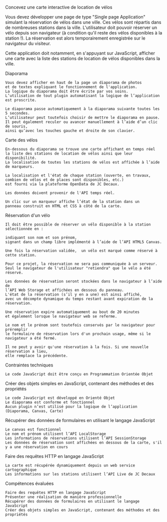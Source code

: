 Concevez une carte interactive de location de vélos


Vous devez développer une page de type "Single page Application" simulant la réservation de vélos dans une ville. Ces vélos sont répartis dans de nombreuses stations dans la ville. L'utilisateur doit pouvoir réserver un vélo depuis son navigateur (à condition qu'il reste des vélos disponibles à la station !). La réservation est alors temporairement enregistrée sur le navigateur du visiteur.

Cette application doit notamment, en s'appuyant sur JavaScript, afficher une carte avec la liste des stations de location de vélos disponibles dans la ville. 

Diaporama

    Vous devez afficher en haut de la page un diaporama de photos 
    et de textes expliquant le fonctionnement de l'application. 
    La logique du diaporama doit être écrite par vos soins. 
    L’utilisation de tout plugin automatisant la logique de l’application est proscrite.

    Le diaporama passe automatiquement à la diaporama suivante toutes les 5 secondes. 
    L’utilisateur peut toutefois choisir de mettre le diaporama en pause. 
    Il peut également reculer ou avancer manuellement à l’aide d’un clic de souris, 
    ainsi qu’avec les touches gauche et droite de son clavier.

Carte des vélos

    En-dessous du diaporama se trouve une carte affichant en temps réel 
    la liste des stations de location de vélos ainsi que leur disponibilité. 
    La localisation de toutes les stations de vélos est affichée à l’aide de marqueurs.

    La localisation et l'état de chaque station (ouverte, en travaux, 
    combien de vélos et de places sont disponibles, etc.) 
    est fourni via la plateforme OpenData de JC Decaux.
    
    Les données doivent provenir de l'API temps réel.
    
    Un clic sur un marqueur affiche l’état de la station dans un 
    panneau construit en HTML et CSS à côté de la carte. 
    
Réservation d'un vélo

    Il doit être possible de réserver un vélo disponible à la station sélectionnée en :

    indiquant son nom et son prénom,
    signant dans un champ libre implémenté à l’aide de l’API HTML5 Canvas.

    Une fois la réservation validée,  un vélo est marqué comme réservé à cette station.
    
    Pour ce projet, la réservation ne sera pas communiquée à un serveur. 
    Seul le navigateur de l'utilisateur "retiendra" que le vélo a été réservé.
    
    Les données de réservation seront stockées dans le navigateur à l’aide de 
    l’API Web Storage et affichées en dessous du panneau. 
    L'état de la réservation (s’il y en a une) est ainsi affiché, 
    avec un décompte dynamique du temps restant avant expiration de la réservation.

    Une réservation expire automatiquement au bout de 20 minutes 
    et également lorsque le navigateur web se referme.
    
    Le nom et le prénom sont toutefois conservés par le navigateur pour préremplir 
    le formulaire de réservation lors d'un prochain usage, même si le navigateur a été fermé.
    
    Il ne peut y avoir qu'une réservation à la fois. Si une nouvelle réservation a lieu, 
    elle remplace la précédente.
    
Contraintes techniques

    Le code JavaScript doit être conçu en Programmation Orientée Objet
    
    
Créer des objets simples en JavaScript, contenant des méthodes et des propriétés

    Le code JavaScript est développé en Orienté Objet
    Le diaporama est conforme et fonctionnel
    Aucun plugin n’est utilisé pour la logique de l’application (Diaporama, Canvas, Carte)

Récupérer des données de formulaires en utilisant le langage JavaScript

    Le canvas est fonctionnel
    Le nom et prénom utilisent l’API LocalStorage
    Les informations de réservations utilisent l’API SessionStorage
    Les données de réservation sont affichées en dessous de la carte, s'il y a une réservation en cours

Faire des requêtes HTTP en langage JavaScript

    La carte est récupérée dynamiquement depuis un web service cartographique
    Les informations sur les stations utilisent l’API Live de JC Decaux


Compétences évaluées

    Faire des requêtes HTTP en langage JavaScript
    Présenter une réalisation de manière professionnelle
    Récupérer des données de formulaires en utilisant le langage JavaScript
    Créer des objets simples en JavaScript, contenant des méthodes et des propriétés